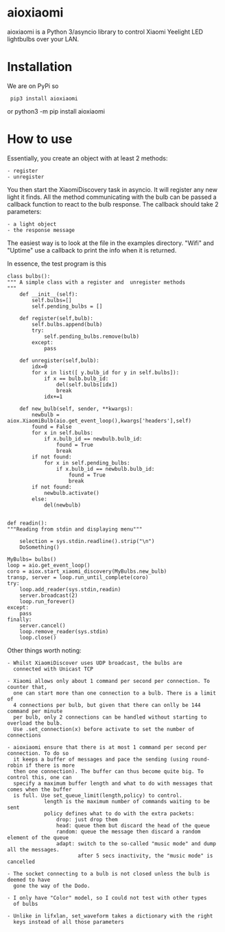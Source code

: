 # aioxiaomi

aioxiaomi is a Python 3/asyncio library to control Xiaomi Yeelight LED lightbulbs over your LAN.

# Installation

We are on PyPi so

     pip3 install aioxiaomi
or
     python3 -m pip install aioxiaomi



# How to use

Essentially, you create an object with at least 2 methods:

    - register
    - unregister

You then start the XiaomiDiscovery task in asyncio. It will register any new light it finds.
All the method communicating with the bulb can be passed a callback function to react to
the bulb response. The callback should take 2 parameters:

    - a light object
    - the response message


The easiest way is to look at the file in the examples directory. "Wifi" and "Uptime" use
a callback to print the info when it is returned.


In essence, the test program is this

    class bulbs():
    """ A simple class with a register and  unregister methods
    """
        def __init__(self):
            self.bulbs=[]
            self.pending_bulbs = []

        def register(self,bulb):
            self.bulbs.append(bulb)
            try:
                self.pending_bulbs.remove(bulb)
            except:
                pass

        def unregister(self,bulb):
            idx=0
            for x in list([ y.bulb_id for y in self.bulbs]):
                if x == bulb.bulb_id:
                    del(self.bulbs[idx])
                    break
                idx+=1

        def new_bulb(self, sender, **kwargs):
            newbulb = aiox.XiaomiBulb(aio.get_event_loop(),kwargs['headers'],self)
            found = False
            for x in self.bulbs:
                if x.bulb_id == newbulb.bulb_id:
                    found = True
                    break
            if not found:
                for x in self.pending_bulbs:
                    if x.bulb_id == newbulb.bulb_id:
                        found = True
                        break
            if not found:
                newbulb.activate()
            else:
                del(newbulb)


    def readin():
    """Reading from stdin and displaying menu"""

        selection = sys.stdin.readline().strip("\n")
        DoSomething()

    MyBulbs= bulbs()
    loop = aio.get_event_loop()
    coro = aiox.start_xiaomi_discovery(MyBulbs.new_bulb)
    transp, server = loop.run_until_complete(coro)
    try:
        loop.add_reader(sys.stdin,readin)
        server.broadcast(2)
        loop.run_forever()
    except:
        pass
    finally:
        server.cancel()
        loop.remove_reader(sys.stdin)
        loop.close()


Other things worth noting:

    - Whilst XiaomiDiscover uses UDP broadcast, the bulbs are
      connected with Unicast TCP

    - Xiaomi allows only about 1 command per second per connection. To counter that,
      one can start more than one connection to a bulb. There is a limit of
      4 connections per bulb, but given that there can onlly be 144 command per minute
      per bulb, only 2 connections can be handled without starting to overload the bulb.
      Use .set_connection(x) before activate to set the number of connections

    - aioxiaomi ensure that there is at most 1 command per second per connection. To do so
      it keeps a buffer of messages and pace the sending (using round-robin if there is more
      then one connection). The buffer can thus become quite big. To control this, one can
      specify a maximum buffer length and what to do with messages that comes when the buffer
      is full. Use set_queue_limit(length,policy) to control.
                length is the maximum number of commands waiting to be sent
                policy defines what to do with the extra packets:
                    drop: just drop them
                    head: queue them but discard the head of the queue
                    random: queue the message then discard a random element of the queue
                    adapt: switch to the so-called "music mode" and dump all the messages.
                           after 5 secs inactivity, the "music mode" is cancelled

    - The socket connecting to a bulb is not closed unless the bulb is deemed to have
      gone the way of the Dodo.

    - I only have "Color" model, so I could not test with other types
      of bulbs

    - Unlike in lifxlan, set_waveform takes a dictionary with the right
      keys instead of all those parameters

